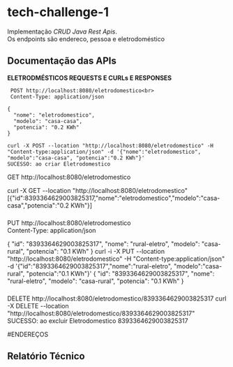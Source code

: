 # tech-challenge-1 
Implementação *CRUD Java Rest Apis*.<br>
Os endpoints são endereco, pessoa e eletrodoméstico
## Documentação das APIs
**ELETRODMÉSTICOS REQUESTS E CURLs E RESPONSES**



     POST http://localhost:8080/eletrodomestico<br>
     Content-Type: application/json

    {
      "nome": "eletrodomestico",
      "modelo": "casa-casa",
      "potencia": "0.2 KWh"
    }

    curl -X POST --location "http://localhost:8080/eletrodomestico" -H "Content-type:application/json" -d '{"nome":"eletrodomestico", "modelo":"casa-casa", "potencia":"0.2 KWh"}'
    SUCESSO: ao criar Eletrodomestico


GET http://localhost:8080/eletrodomestico

curl -X GET --location "http://localhost:8080/eletrodomestico"
[{"id":8393364629003825317,"nome":"eletrodomestico","modelo":"casa-casa","potencia":"0.2 KWh"}]


###
PUT http://localhost:8080/eletrodomestico<br>
Content-Type: application/json

{
  "id": "8393364629003825317",
  "nome": "rural-eletro",
  "modelo": "casa-rural",
  "potencia": "0.1 KWh"
}
curl -i -X PUT --location "http://localhost:8080/eletrodomestico" -H "Content-type:application/json" -d '{"id":"8393364629003825317","nome":"rural-eletro", "modelo":"casa-rural", "potencia":"0.1 KWh"}'
{
  "id": "8393364629003825317",
  "nome": "rural-eletro",
  "modelo": "casa-rural",
  "potencia": "0.1 KWh"
}


###
DELETE http://localhost:8080/eletrodomestico/8393364629003825317
curl -X DELETE --location "http://localhost:8080/eletrodomestico/8393364629003825317"
SUCESSO: ao excluir Eletrodomestico 8393364629003825317

#ENDEREÇOS


## Relatório Técnico
